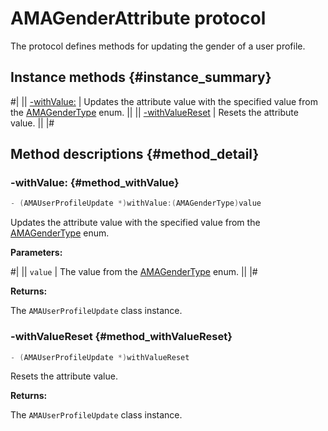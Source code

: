 # AMAGenderAttribute protocol

The protocol defines methods for updating the gender of a user profile.

## Instance methods {#instance_summary}

#|
|| [-withValue:](#method_withValue) | Updates the attribute value with the specified value from the [AMAGenderType](AMAGenderType.md) enum. ||
|| [-withValueReset](#method_withValueReset) | Resets the attribute value. ||
|#

## Method descriptions {#method_detail}

### -withValue: {#method_withValue}

```objectivec translate=no
- (AMAUserProfileUpdate *)withValue:(AMAGenderType)value
```

Updates the attribute value with the specified value from the [AMAGenderType](AMAGenderType.md) enum.

**Parameters:**

#|
|| `value` | The value from the [AMAGenderType](AMAGenderType.md) enum. ||
|#

**Returns:**

The `AMAUserProfileUpdate` class instance.

### -withValueReset {#method_withValueReset}

```objectivec translate=no
- (AMAUserProfileUpdate *)withValueReset
```

Resets the attribute value.

**Returns:**

The `AMAUserProfileUpdate` class instance.
